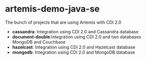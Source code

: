 # artemis-demo-java-se



The bunch of projects that are using Artemis with CDI 2.0

* **cassandra**: Integration using CDI 2.0 and Cassandra database
* **document-double**:Integration using CDI 2.0 and two databases MongoDB and Couchbase
* **hazelcast**: Integration using CDI 2.0 and Hazelcast database
* **mongodb**: Integration using CDI 2.0 and MongoDB database
